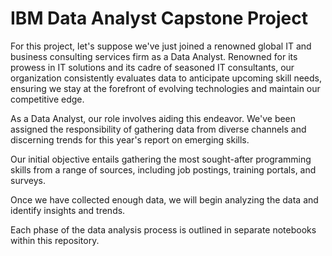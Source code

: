 # IBM Data Analyst Capstone Project

For this project, let's suppose we've just joined a renowned global IT and business consulting services firm as a Data Analyst. Renowned for its prowess in IT solutions and its cadre of seasoned IT consultants, our organization consistently evaluates data to anticipate upcoming skill needs, ensuring we stay at the forefront of evolving technologies and maintain our competitive edge.

As a Data Analyst, our role involves aiding this endeavor. We've been assigned the responsibility of gathering data from diverse channels and discerning trends for this year's report on emerging skills.

Our initial objective entails gathering the most sought-after programming skills from a range of sources, including job postings, training portals, and surveys.

Once we have collected enough data, we will begin analyzing the data and identify insights and trends.

Each phase of the data analysis process is outlined in separate notebooks within this repository.

